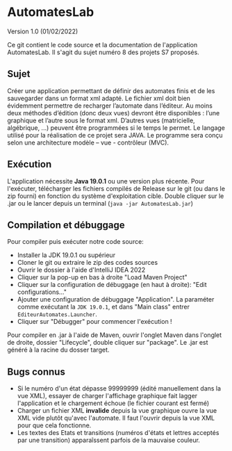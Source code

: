 # AutomatesLab

Version 1.0 (01/02/2022)

Ce git contient le code source et la documentation de l'application AutomatesLab.
Il s'agit du sujet numéro 8 des projets S7 proposés.

## Sujet

Créer une application permettant de définir des automates finis et de les sauvegarder dans un format xml adapté. 
Le fichier xml doit bien évidemment permettre de recharger l’automate dans l’éditeur. 
Au moins deux méthodes d’édition (donc deux vues) devront être disponibles : l’une graphique et l’autre sous le format xml. 
D’autres vues (matricielle, algébrique, ...) peuvent être programmées si le temps le permet. 
Le langage utilisé pour la réalisation de ce projet sera JAVA. 
Le programme sera conçu selon une architecture modèle – vue - contrôleur (MVC).

## Exécution

L'application nécessite **Java 19.0.1** ou une version plus récente.
Pour l'exécuter, télécharger les fichiers compilés de Release sur le git (ou dans le zip fourni) en fonction du système d'exploitation cible. 
Double cliquer sur le .jar ou le lancer depuis un terminal (`java -jar AutomatesLab.jar`)

## Compilation et débuggage

Pour compiler puis exécuter notre code source:
- Installer la JDK 19.0.1 ou supérieur
- Cloner le git ou extraire le zip des codes sources
- Ouvrir le dossier à l'aide d'IntelliJ IDEA 2022
- Cliquer sur la pop-up en bas à droite "Load Maven Project"
- Cliquer sur la configuration de débuggage (en haut à droite): "Edit configurations..."
- Ajouter une configuration de débuggage "Application". La paraméter comme exécutant la `JDK 19.0.1`, et dans "Main class" entrer `EditeurAutomates.Launcher`.
- Cliquer sur "Débugger" pour commencer l'exécution !

Pour compiler en .jar à l'aide de Maven, ouvrir l'onglet Maven dans l'onglet de droite, dossier "Lifecycle", double cliquer sur "package". Le .jar est généré à la racine du dosser target.

## Bugs connus

- Si le numéro d'un état dépasse 99999999 (édité manuellement dans la vue XML), essayer de charger l'affichage graphique fait lagger l'application et le chargement échoue (le fichier courant est fermé)
- Charger un fichier XML **invalide** depuis la vue graphique ouvre la vue XML vide plutôt qu'avec l'automate. Il faut l'ouvrir depuis la vue XML pour que cela fonctionne.
- Les textes des Etats et transitions (numéros d'états et lettres acceptés par une transition) apparaîssent parfois de la mauvaise couleur. 
